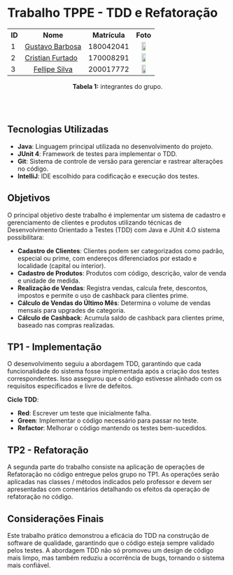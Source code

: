 # Trabalho TPPE - TDD e Refatoração


<table align='center'>
<tr>
    <th>ID</th>
    <th>Nome</th>
    <th>Matrícula</th>
    <th>Foto</th>
</tr>

<tr>
    <td>1</td>
    <td align='center'><a href = "https://github.com/brbsg">Gustavo Barbosa</a></td>
    <td>180042041</td>
    <td align='center'><img src="https://github.com/brbsg.png" width = 50%></t>
</tr>
<tr>
    <td>2</td>
    <td><a href = "https://github.com/csafurtado">Cristian Furtado</a></td>
    <td>170008291</td>
    <td align='center'><img src="https://github.com/csafurtado.png" width = 50%></t>
</tr>
<tr>
    <td>3</td>
    <td align='center'><a href = "https://github.com/fellipepcs">Fellipe Silva</a></td>
    <td>200017772</td>
    <td align='center'><img src="https://github.com/fellipepcs.png" width = 50%></t>
</tr>
</table>

<p align = "center">
  <strong>Tabela 1:</strong> integrantes do grupo.
</p>

<br></br>


## Tecnologias Utilizadas

- **Java**: Linguagem principal utilizada no desenvolvimento do projeto.
- **JUnit 4**: Framework de testes para implementar o TDD.
- **Git**: Sistema de controle de versão para gerenciar e rastrear alterações no código.
- **IntelliJ**: IDE escolhido para codificação e execução dos testes.

## Objetivos

O principal objetivo deste trabalho é implementar um sistema de cadastro e gerenciamento de clientes e produtos utilizando técnicas de Desenvolvimento Orientado a Testes (TDD) com Java e JUnit 4.O sistema possibilitara:

- **Cadastro de Clientes**: Clientes podem ser categorizados como padrão, especial ou prime, com endereços diferenciados por estado e localidade (capital ou interior).
- **Cadastro de Produtos**: Produtos com código, descrição, valor de venda e unidade de medida.
- **Realização de Vendas**: Registra vendas, calcula frete, descontos, impostos e permite o uso de cashback para clientes prime.
- **Cálculo de Vendas do Último Mês**: Determina o volume de vendas mensais para upgrades de categoria.
- **Cálculo de Cashback**: Acumula saldo de cashback para clientes prime, baseado nas compras realizadas.


## TP1 - Implementação

O desenvolvimento seguiu a abordagem TDD, garantindo que cada funcionalidade do sistema fosse implementada após a criação dos testes correspondentes. Isso assegurou que o código estivesse alinhado com os requisitos especificados e livre de defeitos.

**Ciclo TDD**:
- **Red**: Escrever um teste que inicialmente falha.
- **Green**: Implementar o código necessário para passar no teste.
- **Refactor**: Melhorar o código mantendo os testes bem-sucedidos.

## TP2 - Refatoração

A segunda parte do trabalho consiste na aplicação de operações de Refatoração no código entregue pelos grupo no TP1. As operações serão aplicadas nas classes / métodos indicados pelo professor e devem ser apresentadas com comentários detalhando os efeitos da operação de refatoração no código. 

## Considerações Finais

Este trabalho prático demonstrou a eficácia do TDD na construção de software de qualidade, garantindo que o código esteja sempre validado pelos testes. A abordagem TDD não só promoveu um design de código mais limpo, mas também reduziu a ocorrência de bugs, tornando o sistema mais confiável.

